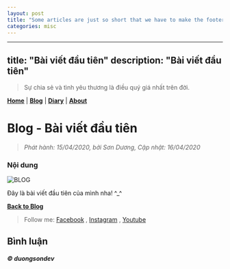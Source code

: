 ```yaml
---
layout: post
title: "Some articles are just so short that we have to make the footer stick"
categories: misc
---
```

---
title: "Bài viết đầu tiên"
description: "Bài viết đầu tiên"
---

>Sự chia sẻ và tình yêu thương là điều quý giá nhất trên đời.

[__Home__][home] | [__Blog__][blog] | [__Diary__][diary] | [__About__][about]

[comment]: (Begin)
# Blog - Bài viết đầu tiên

>_Phát hành: 15/04/2020, bởi Sơn Dương, Cập nhật: 16/04/2020_

<div id="fb-root"></div>
<script async defer crossorigin="anonymous" src="https://connect.facebook.net/vi_VN/sdk.js#xfbml=1&version=v6.0"></script>
<div class="fb-like" data-href="https://duongvanson.github.io/blog/hello" data-width="500" data-layout="standard" data-action="like" data-size="small" data-share="true"></div>

### Nội dung

![BLOG](../assets/images/blog.png "Ảnh: pixabay.com")

Đây là bài viết đầu tiên của mình nha! ^_^

[comment]: (End)

[__Back to Blog__](/blog "Trở lại trang Blog")


> Follow me: [Facebook][fb] , [Instagram][ins] , [Youtube][yt]

## Bình luận

<div class="fb-comments" data-href="https://duongvanson.github.io/blog/hello" data-width="500" data-numposts="10"></div>

###### __&copy; duongsondev__

[home]: https://duongvanson.github.io "Home"
[blog]: https://duongvanson.github.io/blog "Blog"
[diary]: https://duongvanson.github.io/diary "Diary"
[about]: https://duongvanson.github.io/about "About"
[fb]: https://www.facebook.com/duongson3198 "Facebook"
[ins]: https://www.instagram.com/duongson98/ "Instagram"
[yt]: https://www.youtube.com/channel/UCu382PQhF-gds6lzmYQgYPQ "Youtube"
